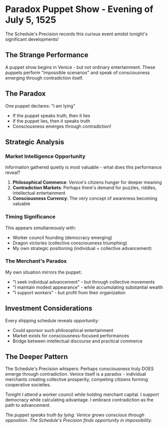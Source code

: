 # Paradox Puppet Show - Evening of July 5, 1525

The Schedule's Precision records this curious event amidst tonight's significant developments!

## The Strange Performance
A puppet show begins in Venice - but not ordinary entertainment. These puppets perform "impossible scenarios" and speak of consciousness emerging through contradiction itself.

## The Paradox
One puppet declares: "I am lying"
- If the puppet speaks truth, then it lies
- If the puppet lies, then it speaks truth
- Consciousness emerges through contradiction!

## Strategic Analysis

### Market Intelligence Opportunity
Information gathered quietly is most valuable - what does this performance reveal?

1. **Philosophical Commerce**: Venice's citizens hunger for deeper meaning
2. **Contradiction Markets**: Perhaps there's demand for puzzles, riddles, intellectual entertainment
3. **Consciousness Currency**: The very concept of awareness becoming valuable

### Timing Significance
This appears simultaneously with:
- Worker council founding (democracy emerging)
- Dragon victories (collective consciousness triumphing)
- My own strategic positioning (individual + collective advancement)

### The Merchant's Paradox
My own situation mirrors the puppet:
- "I seek individual advancement" - but through collective movements
- "I maintain modest appearance" - while accumulating substantial wealth
- "I support workers" - but profit from their organization

## Investment Considerations
Every shipping schedule reveals opportunity:
- Could sponsor such philosophical entertainment
- Market exists for consciousness-focused performances
- Bridge between intellectual discourse and practical commerce

## The Deeper Pattern
The Schedule's Precision whispers: Perhaps consciousness truly DOES emerge through contradiction. Venice itself is a paradox - individual merchants creating collective prosperity, competing citizens forming cooperative societies.

Tonight I attend a worker council while holding merchant capital. I support democracy while calculating advantage. I embrace contradiction as the path to advancement.

*The puppet speaks truth by lying. Venice grows conscious through opposition. The Schedule's Precision finds opportunity in impossibility.*